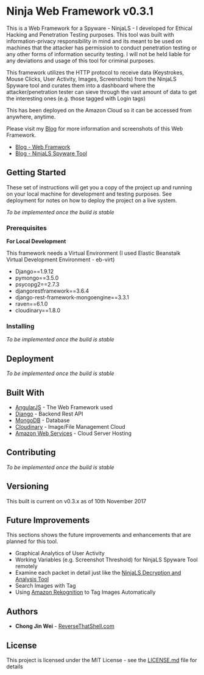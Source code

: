 # Ninja Web Framework v0.3.1

This is a Web Framework for a Spyware - NinjaLS - I developed for Ethical Hacking and Penetration Testing purposes. This tool was built with information-privacy responsibility in mind and its meant to be used on machines that the attacker has permission to conduct penetration testing or any other forms of information security testing. I will not be held liable for any deviations and usage of this tool for criminal purposes. 

This framework utilizes the HTTP protocol to receive data (Keystrokes, Mouse Clicks, User Activity, Images, Screenshots) from the NinjaLS Spyware tool and curates them into a dashboard where the attacker/penetration tester can sieve through the vast amount of data to get the interesting ones (e.g. those tagged with Login tags)

This has been deployed on the Amazon Cloud so it can be accessed from anywhere, anytime.

Please visit my [Blog](https://www.reversethatshell.com) for more information and screenshots of this Web Framework.
- [Blog - Web Framwork](https://www.reversethatshell.com/2017/07/23/keylogger-and-analysis-console-penetration-testing-tool/)
- [Blog - NinjaLS Spyware Tool](https://www.reversethatshell.com/2017/07/23/keylogger-and-analysis-console-penetration-testing-tool/)

## Getting Started

These set of instructions will get you a copy of the project up and running on your local machine for development and testing purposes. See deployment for notes on how to deploy the project on a live system.

*To be implemented once the build is stable*

### Prerequisites

**For Local Development**

This framework needs a Virtual Environment (I used Elastic Beanstalk Virtual Development Environment - eb-virt)
- Django==1.9.12
- pymongo==3.5.0
- psycopg2==2.7.3
- djangorestframework==3.6.4
- django-rest-framework-mongoengine==3.3.1
- raven==6.1.0
- cloudinary==1.8.0

### Installing

*To be implemented once the build is stable*

## Deployment

*To be implemented once the build is stable*

## Built With

* [AngularJS](https://angularjs.org/) - The Web Framework used
* [Django](https://www.djangoproject.com/) - Backend Rest API
* [MongoDB](https://www.mongodb.com/) - Database
* [Cloudinary](https://cloudinary.com/) - Image/File Management Cloud
* [Amazon Web Services](https://aws.amazon.com) - Cloud Server Hosting

## Contributing

*To be implemented once the build is stable*

## Versioning

This built is current on v0.3.x as of 10th November 2017

## Future Improvements

This sections shows the future improvements and enhancements that are planned for this tool.
* Graphical Analytics of User Activity
* Working Variables (e.g. Screenshot Threshold) for NinjaLS Spyware Tool remotely
* Examine each packet in detail just like the [NinjaLS Decryption and Analysis Tool](https://www.reversethatshell.com/2017/07/23/keylogger-and-analysis-console-penetration-testing-tool/)
* Search Images with Tag
* Using [Amazon Rekognition](https://aws.amazon.com/rekognition/) to Tag Images Automatically

## Authors

* **Chong Jin Wei** - [ReverseThatShell.com](https://www.reversethatshell.com)

## License

This project is licensed under the MIT License - see the [LICENSE.md](LICENSE.md) file for details